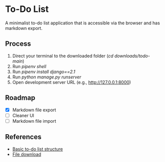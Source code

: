 # To-Do List

A minimalist to-do list application that is accessible via the browser and has markdown export.

## Process

1. Direct your terminal to the downloaded folder (*cd downloads/todo-main*)
2. Run *pipenv shell*
3. Run *pipenv install django==2.1*
4. Run *python manage.py runserver*
5. Open development server URL (e.g., http://127.0.0.1:8000)

## Roadmap

- [x] Markdown file export
- [ ] Cleaner UI
- [ ] Markdown file import

## References

- [Basic to-do list structure](https://youtu.be/ovql0Ui3n_I)
- [File download](https://linuxhint.com/download-the-file-in-django/)

